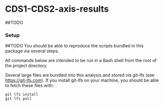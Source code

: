 # CDS1-CDS2-axis-results
##TODO

### Setup


##TODO
You should be able to reproduce the scripts bundled in this package via several steps.


All commands below are intended to be run in a Bash shell from the root of the project directory.

Several large files are bundled into this analysis and stored via git-lfs (see https://git-lfs.com). If you install git-lfs on your machine, you should be able to fetch these files with: 

```
git lfs install
git lfs pull
```